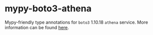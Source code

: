 # mypy-boto3-athena

Mypy-friendly type annotations for `boto3` 1.10.18 `athena` service.
More information can be found [here](https://github.com/vemel/mypy_boto3).